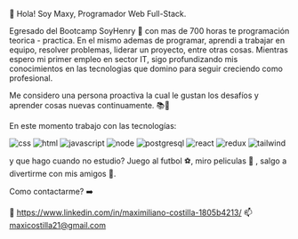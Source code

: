 👋 Hola! Soy Maxy, Programador Web Full-Stack.

Egresado del Bootcamp SoyHenry 🚀 con mas de 700 horas te programación teorica - practica. En el mismo ademas de programar, aprendi a trabajar en equipo, resolver problemas, liderar un proyecto, entre otras cosas. Mientras espero mi primer empleo en sector IT, sigo profundizando mis conocimientos en las tecnologias que domino para seguir creciendo como profesional.

Me considero una persona proactiva la cual le gustan los desafíos y aprender cosas nuevas continuamente. 📚📓

En este momento trabajo con las tecnologías:

![css](https://user-images.githubusercontent.com/89032219/210362747-f88e6732-5dec-45a5-9e6f-905b61d90693.png)
![html](https://user-images.githubusercontent.com/89032219/210362977-3c33ed7c-1cc6-49bd-a53e-9eed86b7562d.png)
![javascript](https://user-images.githubusercontent.com/89032219/210363037-6a15f522-70d9-4638-b2ac-220db85de3a5.png)
![node](https://user-images.githubusercontent.com/89032219/210363052-4fc94f82-29b5-4b5a-ab4c-86ccc6794d99.png)
![postgresql](https://user-images.githubusercontent.com/89032219/210363066-202c6a30-aff7-4b9a-95f8-9e04be73523c.png)
![react](https://user-images.githubusercontent.com/89032219/210363089-095d1b58-b05e-4dae-b602-302c7f029588.png)
![redux](https://user-images.githubusercontent.com/89032219/210363101-0c09c7af-f4b9-4c8f-b1c5-f748cba6f74e.png)
![tailwind](https://user-images.githubusercontent.com/89032219/210363107-68890a7f-5a6e-48c0-91cd-72211512c629.png)

y que hago cuando no estudio? Juego al futbol ⚽, miro peliculas 🍿 , salgo a divertirme con mis amigos 🥳.

Como contactarme? ➡️


💬 https://www.linkedin.com/in/maximiliano-costilla-1805b4213/
📫 maxicostilla21@gmail.com
